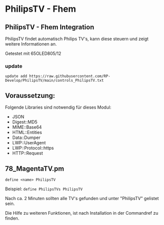 # PhilipsTV - Fhem
## PhilipsTV - Fhem Integration

PhilipsTV findet automatisch Philips TV's, kann diese steuern und zeigt weitere Informationen an.

Getestet mit 65OLED805/12

### update

`update add https://raw.githubusercontent.com/RP-Develop/PhilipsTV/main/controls_PhilipsTV.txt`

## Voraussetzung: 

Folgende Libraries sind notwendig für dieses Modul:

- JSON
- Digest::MD5
- MIME::Base64
- HTML::Entities
- Data::Dumper
- LWP::UserAgent
- LWP::Protocol::https
- HTTP::Request


## 78_MagentaTV.pm

`define <name> PhilipsTV`

Beispiel: `define PhilipsTVs PhilipsTV`

Nach ca. 2 Minuten sollten alle TV's gefunden und unter "PhilipsTV" gelistet sein.

Die Hilfe zu weiteren Funktionen, ist nach Installation in der Commandref zu finden. 

